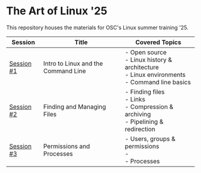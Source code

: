# The Art of Linux '25

This repository houses the materials for OSC's Linux summer training '25.

| Session                  | Title                               | Covered Topics                                                                                         |
| ------------------------ | ----------------------------------- | ------------------------------------------------------------------------------------------------------ |
| [Session #1](/Session-1) | Intro to Linux and the Command Line | - Open source <br> - Linux history & architecture <br> - Linux environments <br> - Command line basics |
| [Session #2](/Session-2) | Finding and Managing Files          | - Finding files <br> - Links <br> - Compression & archiving <br> - Pipelining & redirection                           |
| [Session #3](/Session-3) | Permissions and Processes           | - Users, groups & permissions <br> - <br> - Processes                                                                 |
<!--
| [Session #4](/Session-4) | Bash Scripting                      | - Shell environment <br> - Scripts - Functions <br> - Variables <br> - Arithmetic Expansion <br> - Control Structures |
| [Session #5](/Session-5) | Text Processing                     | - `uniq`, `sort`, `cut` <br> - Regex <br> - `grep`                                                                    |
-->
